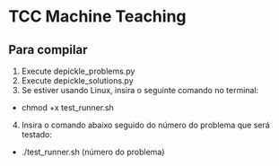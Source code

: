 # TCC Machine Teaching

## Para compilar

1. Execute depickle_problems.py
2. Execute depickle_solutions.py
3. Se estiver usando Linux, insira o seguinte comando no terminal:
 - chmod +x test_runner.sh
4. Insira o comando abaixo seguido do número do problema que será testado:
 - ./test_runner.sh (número do problema)

